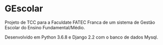 # GEscolar

Projeto de TCC para a Faculdate FATEC Franca de um sistema de Gestão Escolar do Ensino Fundamental/Médio.


Desenvolvido em Python 3.6.8 e Django 2.2 com o banco de dados Mysql.

